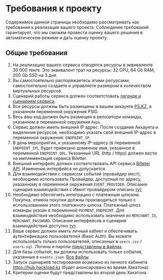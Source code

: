 # Требования к проекту

Содержимое данной страницы необходимо рассматривать как требования к реализации вашего проекта. Соблюдение требований гарантирует, что мы сможем провести оценку вашего решения в автоматическом режиме и дать оценку проекту.

## Общие требования

1. На реализацию вашего сервиса отводятся ресурсы в эквиваленте 30 000 тенге. Это эквивалент трат на ресурсы: 32 CPU, 64 Gb RAM, 200 Gb SSD на 3 дня. 
1. Вы самостоятельно распоряжаетесь этими ресурсами, самостоятельно создаете и управляете размером и количеством виртуальных ресурсов. 
1. Сценарий работы сервиса должен соответстовать [легенде и сценариям сервиса](/space/tasks/event-legend).
1. Все ресурсы должны быть размещены в вашем аккаунте [PS.KZ](https://ps.kz), в указанном переменной окружения PSID.
1. Весь ваш код должен быть размещен в репозитори команды, указанном в переменной окружения `Repo`.
1. Сервис должен иметь внешний IP адрес. После создания Аккаунта и выделения ресурсов, необходимо указать свой внешний IP-адрес в переменной окружения: `ENDPOINT_IP`.
1. В день мероприятия, к указанному IP-адресу (в переменной `ENDPOINT_IP`), будет привязано доменное имя, указанное в переменной `ENDPOINT_URL`. Указанный URL (http / https) должен вести на имплементация сервиса Biletter.
1. Внешний интерфейс должен соответствовать API сервиса [Billeter API](/space/tasks/billetter-api). Изменения интерфейса не допускается
1. Для взаимодействия с сервисом событий (провайдер мест), необходимо использовать Провайдер, доступный по адресу, указанному в переменной окружения `EVENT_PROVIDER`. Описание сценария взаимодействия с Ивент провайдером описано [тут](/space/tasks/event-provider)
1. Необходимо обеспечить интеграцию с платежным шлюзом. Покупка, отмена покупки должны производиться только с использованием этого платежного шлюза. Платежный шлюз команды указан в переменной `PAYMENT_ENDPOINT`. Для взаимодействия необходимо использовать значения из `MERCHANT_ID`, `MERCHANT_PASSWORD`. Описание интерфейсов и сценария взаимодействия доступно [тут](/space/tasks/payment-gateway).
1. Ваше сервис должен иметь личный кабиет и обеспечивать аутентификацию пользователей (Basic Auth). Вы можете использовать только пользователей, описанных в `users.csv` / `users.sql`. Логины и пароли [представлены в файлах](https://github.com/hackload-kz/data/releases/tag/2025-08-15).
1. Для базы событий, вы должны использовать только события, указанные в `events.json`. [Все файлы](https://github.com/hackload-kz/data/releases/tag/2025-08-15)
1. Запуск сценариев тестирования возможно из личного кабинета https://hub.hackload.kz (будет анонсировано во время Хакатона).
1. Критерии оценки будут представлены во второй день Хакатона.
